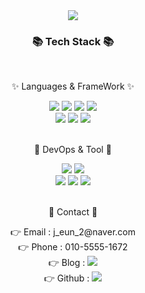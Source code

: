 <!-- <div align="center">

   ### Jungeun 🐣
  
   ---

</div> -->

<div align=center>
	<img src="https://capsule-render.vercel.app/api?type=waving&color=auto&height=180&section=header&text=Jungeun%20Github&fontSize=80" />	
</div>
<div align="center">
	<h3>📚 Tech Stack 📚</h3><br>
	<p>✨ Languages & FrameWork ✨</p>
</div>
<div align="center">
    <img src="https://img.shields.io/badge/Swift-F05138?style=flat&logo=Swift&logoColor=white" />
	<img src="https://img.shields.io/badge/JavaScript-F7DF1E?style=flat&logo=JavaScript&logoColor=white" />
	<img src="https://img.shields.io/badge/Java-007396?style=flat&logo=java&logoColor=white" />
	<img src="https://img.shields.io/badge/Node.js-339933?style=flat&logo=Node.js&logoColor=white" />
    <br>
    <img src="https://img.shields.io/badge/Spring%20Boot-6DB33F?style=flat&logo=Spring-Boot&logoColor=white" />
	<img src="https://img.shields.io/badge/jQuery-0769AD?style=flat&logo=jQuery&logoColor=white" />
	<img src="https://img.shields.io/badge/Express-000000?style=flat&logo=express&logoColor=white" />
</div>
<br>

<div align="center">
	<p>🧩 DevOps & Tool 🧩</p>
</div>
<div align="center">
	<img src="https://img.shields.io/badge/Git-F05032?style=flat&logo=git&logoColor=white" />
	<img src="https://img.shields.io/badge/Kubernetes-326CE5?style=flat&logo=Kubernetes&logoColor=white" />
    <br>
	<img src="https://img.shields.io/badge/Figma-F24E1E?style=flat&logo=Figma&logoColor=white" />
	<img src="https://img.shields.io/badge/GitLab-FC6D26?style=flat&logo=GitLab&logoColor=white" />
	<img src="https://img.shields.io/badge/GitHub-181717?style=flat&logo=GitHub&logoColor=white" />

</div>
<br>

<div align="center">
	<p>🎈 Contact 🎈</p>
</div>
<div align="center">
  
   <div>
        👉 Email : j_eun_2@naver.com<br>
        👉 Phone : 010-5555-1672<br>
        👉 Blog : <a href="https://velog.io/@jeun_ios"><img src="https://img.shields.io/badge/jeun_ios.log-20C997?style=flat-square&logo=Velog&logoColor=white"/></a><br>
        👉 Github : <a href=""><img src="https://img.shields.io/badge/Projects-000000?style=flat-square&logo=github&logoColor=white"/></a><br>
   </div>

   <!-- <a href="https://yermi.co.kr">
        <img src="https://img.shields.io/badge/Portfolio-FF3633?style=flat&logo=Micro.blog&logoColor=white" />
   </a>
   <a href="https://www.notion.so/Swift-1-49e9019b81a440729495abfd8f1210ef">
       <img src="https://img.shields.io/badge/jungeun-000000?style=flat-square&logo=notion&logoColor=white"/>
   </a> -->

<br>
</div>
